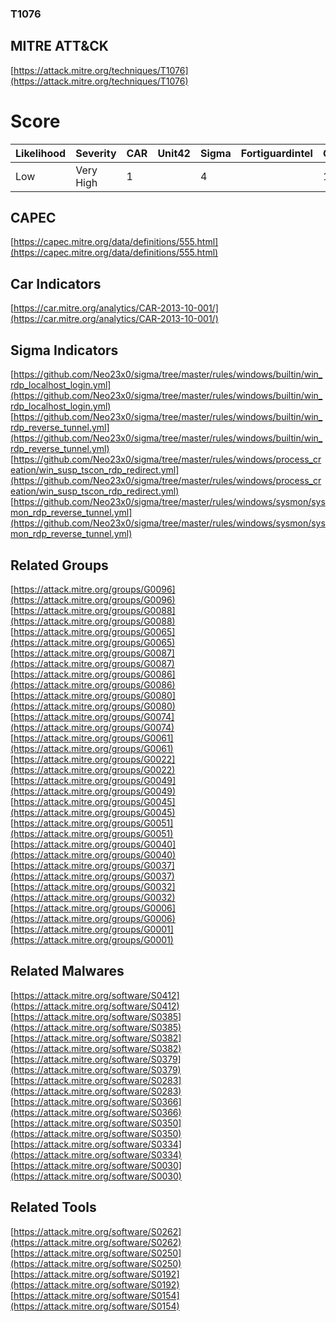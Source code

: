 
### T1076
## MITRE ATT&CK
[https://attack.mitre.org/techniques/T1076](https://attack.mitre.org/techniques/T1076)

# Score

| Likelihood | Severity | CAR | Unit42 | Sigma | Fortiguardintel | Groups | Malwares | Tools |
| ---------- | -------- | --- | ------ | ----- | --------------- | ---  | --- | --- |
| Low | Very High | 1 |   | 4 |   | 17 | 9 | 4 |



## CAPEC

[https://capec.mitre.org/data/definitions/555.html](https://capec.mitre.org/data/definitions/555.html)
[]()


## Car Indicators

[https://car.mitre.org/analytics/CAR-2013-10-001/](https://car.mitre.org/analytics/CAR-2013-10-001/)


## Sigma Indicators

[https://github.com/Neo23x0/sigma/tree/master/rules/windows/builtin/win_rdp_localhost_login.yml](https://github.com/Neo23x0/sigma/tree/master/rules/windows/builtin/win_rdp_localhost_login.yml)
[https://github.com/Neo23x0/sigma/tree/master/rules/windows/builtin/win_rdp_reverse_tunnel.yml](https://github.com/Neo23x0/sigma/tree/master/rules/windows/builtin/win_rdp_reverse_tunnel.yml)
[https://github.com/Neo23x0/sigma/tree/master/rules/windows/process_creation/win_susp_tscon_rdp_redirect.yml](https://github.com/Neo23x0/sigma/tree/master/rules/windows/process_creation/win_susp_tscon_rdp_redirect.yml)
[https://github.com/Neo23x0/sigma/tree/master/rules/windows/sysmon/sysmon_rdp_reverse_tunnel.yml](https://github.com/Neo23x0/sigma/tree/master/rules/windows/sysmon/sysmon_rdp_reverse_tunnel.yml)
[]()


## Related Groups

[https://attack.mitre.org/groups/G0096](https://attack.mitre.org/groups/G0096)
[https://attack.mitre.org/groups/G0088](https://attack.mitre.org/groups/G0088)
[https://attack.mitre.org/groups/G0065](https://attack.mitre.org/groups/G0065)
[https://attack.mitre.org/groups/G0087](https://attack.mitre.org/groups/G0087)
[https://attack.mitre.org/groups/G0086](https://attack.mitre.org/groups/G0086)
[https://attack.mitre.org/groups/G0080](https://attack.mitre.org/groups/G0080)
[https://attack.mitre.org/groups/G0074](https://attack.mitre.org/groups/G0074)
[https://attack.mitre.org/groups/G0061](https://attack.mitre.org/groups/G0061)
[https://attack.mitre.org/groups/G0022](https://attack.mitre.org/groups/G0022)
[https://attack.mitre.org/groups/G0049](https://attack.mitre.org/groups/G0049)
[https://attack.mitre.org/groups/G0045](https://attack.mitre.org/groups/G0045)
[https://attack.mitre.org/groups/G0051](https://attack.mitre.org/groups/G0051)
[https://attack.mitre.org/groups/G0040](https://attack.mitre.org/groups/G0040)
[https://attack.mitre.org/groups/G0037](https://attack.mitre.org/groups/G0037)
[https://attack.mitre.org/groups/G0032](https://attack.mitre.org/groups/G0032)
[https://attack.mitre.org/groups/G0006](https://attack.mitre.org/groups/G0006)
[https://attack.mitre.org/groups/G0001](https://attack.mitre.org/groups/G0001)
[]()


## Related Malwares

[https://attack.mitre.org/software/S0412](https://attack.mitre.org/software/S0412)
[https://attack.mitre.org/software/S0385](https://attack.mitre.org/software/S0385)
[https://attack.mitre.org/software/S0382](https://attack.mitre.org/software/S0382)
[https://attack.mitre.org/software/S0379](https://attack.mitre.org/software/S0379)
[https://attack.mitre.org/software/S0283](https://attack.mitre.org/software/S0283)
[https://attack.mitre.org/software/S0366](https://attack.mitre.org/software/S0366)
[https://attack.mitre.org/software/S0350](https://attack.mitre.org/software/S0350)
[https://attack.mitre.org/software/S0334](https://attack.mitre.org/software/S0334)
[https://attack.mitre.org/software/S0030](https://attack.mitre.org/software/S0030)
[]()


## Related Tools

[https://attack.mitre.org/software/S0262](https://attack.mitre.org/software/S0262)
[https://attack.mitre.org/software/S0250](https://attack.mitre.org/software/S0250)
[https://attack.mitre.org/software/S0192](https://attack.mitre.org/software/S0192)
[https://attack.mitre.org/software/S0154](https://attack.mitre.org/software/S0154)
[]()
